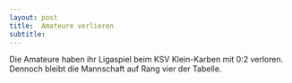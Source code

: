 ```yaml
---
layout: post
title:  Amateure verlieren
subtitle:  
---
```


Die Amateure haben ihr Ligaspiel beim KSV Klein-Karben mit 0:2 verloren. Dennoch bleibt die Mannschaft auf Rang vier der Tabelle.


